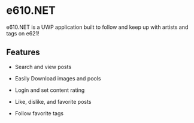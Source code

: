 # e610.NET
e610.NET is a UWP application built to follow and keep up with artists and tags on e621!

## Features 
* Search and view posts
* Easily Download images and pools
* Login and set content rating
* Like, dislike, and favorite posts

* Follow favorite tags
